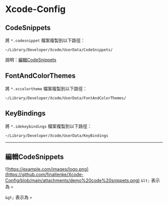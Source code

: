 # Xcode-Config

## CodeSnippets
將 `*.codesnippet` 檔案複製到以下路徑：
```
~/Library/Developer/Xcode/UserData/CodeSnippets/
```
說明：[編輯CodeSnippets](#編輯CodeSnippets)

## FontAndColorThemes
將 `*.xccolortheme` 檔案複製到以下路徑：
```
~/Library/Developer/Xcode/UserData/FontAndColorThemes/
```

## KeyBindings
將 `*.idekeybindings` 檔案複製到以下路徑：
```
~/Library/Developer/Xcode/UserData/KeyBindings
```

---

## 編輯CodeSnippets
![https://example.com/images/logo.png](https://github.com/finaltenke/Xcode-Config/blob/main/attachments/demo%20code%20snippets.png)
`&lt;` 表示為 `<`

`&gt;` 表示為 `>` 
